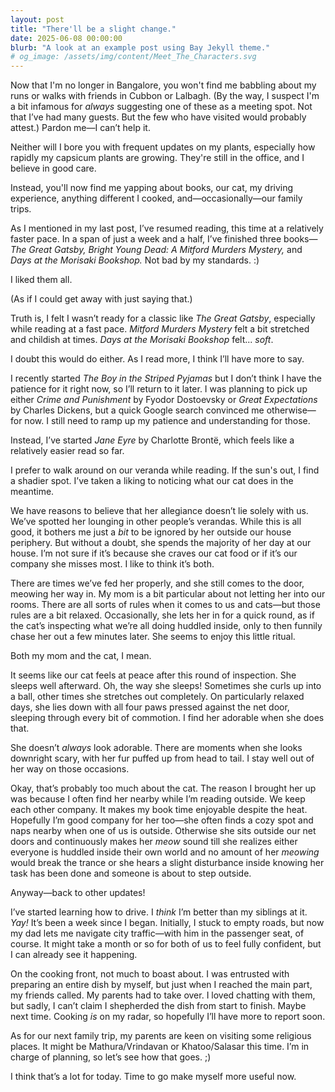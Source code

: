 ```yaml
---
layout: post
title: "There'll be a slight change."
date: 2025-06-08 00:00:00
blurb: "A look at an example post using Bay Jekyll theme."
# og_image: /assets/img/content/Meet_The_Characters.svg
---
```


Now that I'm no longer in Bangalore, you won't find me babbling about my runs or walks with friends in Cubbon or Lalbagh. (By the way, I suspect I'm a bit infamous for <i>always</i> suggesting one of these as a meeting spot. Not that I’ve had many guests. But the few who have visited would probably attest.) Pardon me—I can’t help it.

Neither will I bore you with frequent updates on my plants, especially how rapidly my capsicum plants are growing. They're still in the office, and I believe in good care.

Instead, you'll now find me yapping about books, our cat, my driving experience, anything different I cooked, and—occasionally—our family trips.

As I mentioned in my last post, I’ve resumed reading, this time at a relatively faster pace. In a span of just a week and a half, I’ve finished three books—<i>The Great Gatsby, Bright Young Dead: A Mitford Murders Mystery,</i> and <i>Days at the Morisaki Bookshop.</i> Not bad by my standards. :)

I liked them all.

(As if I could get away with just saying that.)

Truth is, I felt I wasn’t ready for a classic like <i>The Great Gatsby</i>, especially while reading at a fast pace. <i>Mitford Murders Mystery</i> felt a bit stretched and childish at times. <i>Days at the Morisaki Bookshop</i> felt... <i>soft</i>.

I doubt this would do either. As I read more, I think I’ll have more to say.

I recently started <i>The Boy in the Striped Pyjamas</i> but I don’t think I have the patience for it right now, so I’ll return to it later. I was planning to pick up either <i>Crime and Punishment</i> by Fyodor Dostoevsky or <i>Great Expectations</i> by Charles Dickens, but a quick Google search convinced me otherwise—for now. I still need to ramp up my patience and understanding for those.

Instead, I’ve started <i>Jane Eyre</i> by Charlotte Brontë, which feels like a relatively easier read so far.

I prefer to walk around on our veranda while reading. If the sun's out, I find a shadier spot. I’ve taken a liking to noticing what our cat does in the meantime.

We have reasons to believe that her allegiance doesn’t lie solely with us. We’ve spotted her lounging in other people’s verandas. While this is all good, it bothers me just a <i>bit</i> to be ignored by her outside our house periphery.
But without a doubt, she spends the majority of her day at our house. I’m not sure if it’s because she craves our cat food or if it’s our company she misses most. I like to think it’s both.

There are times we’ve fed her properly, and she still comes to the door, meowing her way in. My mom is a bit particular about not letting her into our rooms. There are all sorts of rules when it comes to us and cats—but those rules are a bit relaxed. Occasionally, she lets her in for a quick round, as if the cat’s inspecting what we’re all doing huddled inside, only to then funnily chase her out a few minutes later. She seems to enjoy this little ritual.

Both my mom and the cat, I mean.

It seems like our cat feels at peace after this round of inspection. She sleeps well afterward. Oh, the way she sleeps! Sometimes she curls up into a ball, other times she stretches out completely. On particularly relaxed days, she lies down with all four paws pressed against the net door, sleeping through every bit of commotion. I find her adorable when she does that.

She doesn’t <i>always</i> look adorable. There are moments when she looks downright scary, with her fur puffed up from head to tail. I stay well out of her way on those occasions.

Okay, that’s probably too much about the cat. The reason I brought her up was because I often find her nearby while I’m reading outside. We keep each other company. It makes my book time enjoyable despite the heat. Hopefully I’m good company for her too—she often finds a cozy spot and naps nearby when one of us is outside. Otherwise she sits outside our net doors and continuously makes her <i>meow</i> sound till she realizes either everyone is huddled inside their own world and no amount of her <i>meowing</i> would break the trance or she hears a slight disturbance inside knowing her task has been done and someone is about to step outside.

Anyway—back to other updates!

I’ve started learning how to drive. I <i>think</i> I’m better than my siblings at it. <i>Yay!</i> It’s been a week since I began. Initially, I stuck to empty roads, but now my dad lets me navigate city traffic—with him in the passenger seat, of course. It might take a month or so for both of us to feel fully confident, but I can already see it happening.

On the cooking front, not much to boast about. I was entrusted with preparing an entire dish by myself, but just when I reached the main part, my friends called. My parents had to take over. I loved chatting with them, but sadly, I can’t claim I shepherded the dish from start to finish. Maybe next time. Cooking <i>is</i> on my radar, so hopefully I’ll have more to report soon.

As for our next family trip, my parents are keen on visiting some religious places. It might be Mathura/Vrindavan or Khatoo/Salasar this time. I’m in charge of planning, so let’s see how that goes. ;)

I think that’s a lot for today. Time to go make myself more useful now.

